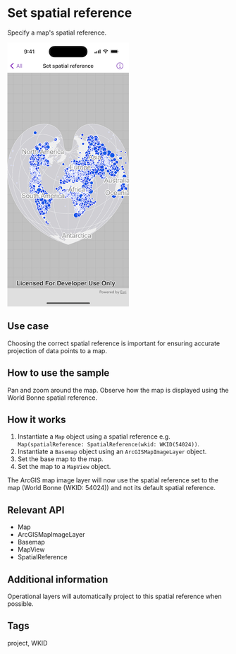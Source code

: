 # Set spatial reference

Specify a map's spatial reference.

![Image of set spatial reference](set-spatial-reference.png)

## Use case

Choosing the correct spatial reference is important for ensuring accurate projection of data points to a map.  

## How to use the sample

Pan and zoom around the map. Observe how the map is displayed using the World Bonne spatial reference.

## How it works

1. Instantiate a `Map` object using a spatial reference e.g. `Map(spatialReference: SpatialReference(wkid: WKID(54024))`.
2. Instantiate a `Basemap` object using an `ArcGISMapImageLayer` object.
3. Set the base map to the map.
4. Set the map to a `MapView` object.

The ArcGIS map image layer will now use the spatial reference set to the map (World Bonne (WKID: 54024)) and not its default spatial reference.

## Relevant API

* Map
* ArcGISMapImageLayer
* Basemap
* MapView
* SpatialReference

## Additional information

Operational layers will automatically project to this spatial reference when possible.

## Tags

project, WKID

